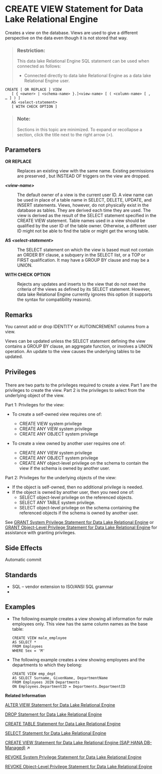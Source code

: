 <!-- loioa61a051684f210158cced2d83231bd8a -->

# CREATE VIEW Statement for Data Lake Relational Engine 

Creates a view on the database. Views are used to give a different perspective on the data even though it is not stored that way.



> ### Restriction:  
> This data lake Relational Engine SQL statement can be used when connected as follows:
> 
> -   Connected directly to data lake Relational Engine as a data lake Relational Engine user.



```
CREATE [ OR REPLACE ] VIEW
   [ { <owner> | <schema-name> }.]<view-name> [ ( <column-name> [ , … ] ) ]
   AS <select-statement>
   [ WITH CHECK OPTION ]
```



> ### Note:  
> Sections in this topic are minimized. To expand or recollapse a section, click the title next to the right arrow \(*\>*\).



<a name="loioa61a051684f210158cced2d83231bd8a__create_view_parameters1"/>

## Parameters


<dl>
<dt><b>

OR REPLACE

</b></dt>
<dd>

Replaces an existing view with the same name. Existing permissions are preserved , but INSTEAD OF triggers on the view are dropped.



</dd><dt><b>

*<view-name\>*

</b></dt>
<dd>

The default owner of a view is the current user ID. A view name can be used in place of a table name in SELECT, DELETE, UPDATE, and INSERT statements. Views, however, do not physically exist in the database as tables. They are derived each time they are used. The view is derived as the result of the SELECT statement specified in the CREATE VIEW statement. Table names used in a view should be qualified by the user ID of the table owner. Otherwise, a different user ID might not be able to find the table or might get the wrong table.



</dd><dt><b>

AS *<select-statement\>*

</b></dt>
<dd>

The SELECT statement on which the view is based must not contain an ORDER BY clause, a subquery in the SELECT list, or a TOP or FIRST qualification. It may have a GROUP BY clause and may be a UNION.



</dd><dt><b>

WITH CHECK OPTION

</b></dt>
<dd>

Rejects any updates and inserts to the view that do not meet the criteria of the views as defined by its SELECT statement. However, data lake Relational Engine currently ignores this option \(it supports the syntax for compatibility reasons\).



</dd>
</dl>



<a name="loioa61a051684f210158cced2d83231bd8a__create_view_remarks1"/>

## Remarks

You cannot add or drop IDENTITY or AUTOINCREMENT columns from a view.

Views can be updated unless the SELECT statement defining the view contains a GROUP BY clause, an aggregate function, or involves a UNION operation. An update to the view causes the underlying tables to be updated.



<a name="loioa61a051684f210158cced2d83231bd8a__create_view_privileges1"/>

## Privileges



### 

There are two parts to the privileges required to create a view. Part 1 are the privileges to create the view. Part 2 is the privileges to select from the underlying object of the view.

Part 1: Privileges for the view:

-   To create a self-owned view requires one of:
    -   CREATE VIEW system privilege
    -   CREATE ANY VIEW system privilege
    -   CREATE ANY OBJECT system privilege

-   To create a view owned by another user requires one of:
    -   CREATE ANY VIEW system privilege
    -   CREATE ANY OBJECT system privilege
    -   CREATE ANY object-level privilege on the schema to contain the view if the schema is owned by another user.


Part 2: Privileges for the underlying objects of the view:

-   If the object is self-owned, then no additional privilege is needed.
-   If the object is owned by another user, then you need one of:
    -   SELECT object-level privilege on the referenced objects.
    -   SELECT ANY TABLE system privilege.
    -   SELECT object-level privilege on the schema containing the referenced objects if the schema is owned by another user.


See [GRANT System Privilege Statement for Data Lake Relational Engine](grant-system-privilege-statement-for-data-lake-relational-engine-a3dfcb0.md) or [GRANT Object-Level Privilege Statement for Data Lake Relational Engine](grant-object-level-privilege-statement-for-data-lake-relational-engine-a3e154f.md) for assistance with granting privileges.



<a name="loioa61a051684f210158cced2d83231bd8a__create_view_side_effects1"/>

## Side Effects

Automatic commit



<a name="loioa61a051684f210158cced2d83231bd8a__create_view_standards1"/>

## Standards

-   SQL – vendor extension to ISO/ANSI SQL grammar
-   



<a name="loioa61a051684f210158cced2d83231bd8a__create_view_examples1"/>

## Examples

-   The following example creates a view showing all information for male employees only. This view has the same column names as the base table:

    ```
    CREATE VIEW male_employee
    AS SELECT *
    FROM Employees
    WHERE Sex = 'M'
    ```

-   The following example creates a view showing employees and the departments to which they belong:

    ```
    CREATE VIEW emp_dept
    AS SELECT Surname, GivenName, DepartmentName
    FROM Employees JOIN Departments
    ON Employees.DepartmentID = Departments.DepartmentID
    ```


**Related Information**  


[ALTER VIEW Statement for Data Lake Relational Engine](alter-view-statement-for-data-lake-relational-engine-a613cd2.md "Replaces a view definition with a modified version.")

[DROP Statement for Data Lake Relational Engine](drop-statement-for-data-lake-relational-engine-a61c216.md "Removes objects from the database.")

[CREATE TABLE Statement for Data Lake Relational Engine](create-table-statement-for-data-lake-relational-engine-a619764.md "Creates a new table in the database or on a remote server.")

[SELECT Statement for Data Lake Relational Engine](select-statement-for-data-lake-relational-engine-a624e72.md "Retrieves information from the database.")

[CREATE VIEW Statement for Data Lake Relational Engine (SAP HANA DB-Managed)](https://help.sap.com/viewer/a898e08b84f21015969fa437e89860c8/2023_2_QRC/en-US/4d411288dcae4da3a64d44865a0574e9.html "Creates a view on the database. Views are used to give a different perspective on the data even though it is not stored that way.") :arrow_upper_right:

[REVOKE System Privilege Statement for Data Lake Relational Engine](revoke-system-privilege-statement-for-data-lake-relational-engine-a3eadda.md "Removes specific system privileges from specific users and the right to administer the privilege.")

[REVOKE Object-Level Privilege Statement for Data Lake Relational Engine](revoke-object-level-privilege-statement-for-data-lake-relational-engine-a3e7af2.md "Removes object-level privileges that were given using the GRANT statement.")

